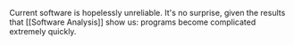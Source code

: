 Current software is hopelessly unreliable. It's no surprise, given the results that [[Software Analysis]] show us: programs become complicated extremely quickly. 